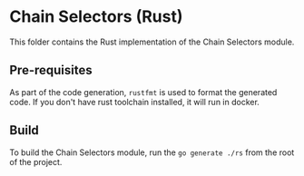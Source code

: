 # Chain Selectors (Rust)

This folder contains the Rust implementation of the Chain Selectors module.

## Pre-requisites

As part of the code generation, `rustfmt` is used to format the generated code. If you don't have rust toolchain installed, it will run in docker.

## Build

To build the Chain Selectors module, run the `go generate ./rs` from the root of the project.
